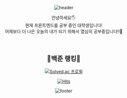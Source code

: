 <div align=center>
  
  ![header](https://capsule-render.vercel.app/api?type=waving&color=0:FFFB00,100:0FC700&height=300&text=welcome&fontSize=95&fontColor=FFFFFF&fontAlignY=35&animation=fadeIn&desc=HeeSeon's%20GitHub&descSize=35&descAlignY=55)
  
  <div>
    안녕하세요🖐️<br/>
    현재 프론트엔드를 공부 중인 대학생입니다!</br>
    어제보다 더 나은 오늘의 내가 되기 위해서 열심히 공부중입니다!!📝
  </div>
  
<!--   ![Anurag's GitHub stats](https://github-readme-stats.vercel.app/api?username=hsgh085&show_icons=true&theme=radical) -->
  </br>
  </br>
  <h2>🌟백준 랭킹🌟</h2>
  
  [![Solved.ac
프로필](http://mazassumnida.wtf/api/v2/generate_badge?boj=lynn917)](https://solved.ac/lynn917/)
  
  [![Hits](https://hits.seeyoufarm.com/api/count/incr/badge.svg?url=https%3A%2F%2Fgithub.com%2Fhsgh085&count_bg=%2379C83D&title_bg=%23065300&icon=furrynetwork.svg&icon_color=%23E7E7E7&title=visit&edge_flat=false)](https://hits.seeyoufarm.com)
  
  ![footer](https://capsule-render.vercel.app/api?section=footer&type=waving&color=0:EEFF00,100:0FC700&height=150)
</div>
<!--
**hsgh085/hsgh085** is a ✨ _special_ ✨ repository because its `README.md` (this file) appears on your GitHub profile.

Here are some ideas to get you started:

- 🔭 I’m currently working on ...
- 🌱 I’m currently learning ...
- 👯 I’m looking to collaborate on ...
- 🤔 I’m looking for help with ...
- 💬 Ask me about ...
- 📫 How to reach me: ...
- 😄 Pronouns: ...
- ⚡ Fun fact: ...
-->
